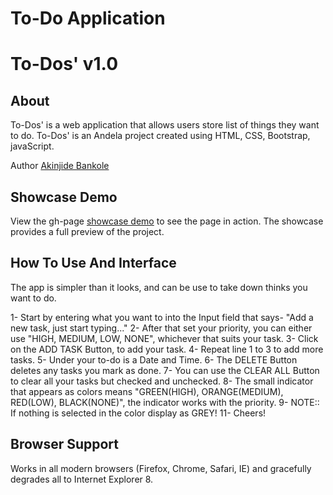To-Do Application
========================

# To-Dos' v1.0

## About
To-Dos' is a web application that allows users store list of things they want to do. To-Dos' is an Andela project created using HTML, CSS, Bootstrap, javaScript.

Author [Akinjide Bankole](https://twitter.com/JideBhanks)


## Showcase Demo
View the gh-page  [showcase demo](http://) to see the page in action. The showcase provides a full preview of the project.


## How To Use And Interface
The app is simpler than it looks, and can be use to take down thinks you want to do.

  1- Start by entering what you want to into the Input field that says- "Add a new task, just start typing..."
  2- After that set your priority, you can either use "HIGH, MEDIUM, LOW, NONE", whichever that suits your task.
  3- Click on the ADD TASK Button, to add your task.
  4- Repeat line 1 to 3 to add more tasks.
  5- Under your to-do is a Date and Time.
  6- The DELETE Button deletes any tasks you mark as done. 
  7- You can use the CLEAR ALL Button to clear all your tasks but checked and unchecked.
  8- The small indicator that appears as colors means "GREEN(HIGH), ORANGE(MEDIUM), RED(LOW), BLACK(NONE)", the indicator works with the priority.
  9- NOTE:: If nothing is selected in the color display as GREY!
  11- Cheers!


## Browser Support
Works in all modern browsers (Firefox, Chrome, Safari, IE) and gracefully degrades all to Internet Explorer 8.